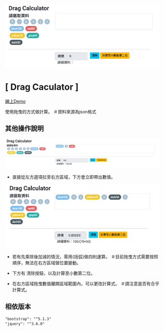 ![GITHUB](https://github.com/jssanji03/Drag_Caculator/blob/main/demo1.png?raw=true "")

# [ Drag Caculator ]

[線上Demo]( https://jssanji03.github.io/Excel_paste/)

使用拖曳的方式做計算。
＃資料來源為json格式

## 其他操作說明
![GITHUB](https://github.com/jssanji03/Drag_Caculator/blob/main/demo2.png?raw=true "")
- 直接從左方選項拉至右方區域，下方會立即帶出數值。
  
![GITHUB](https://github.com/jssanji03/Drag_Caculator/blob/main/demo3.png?raw=true "")
- 若有先乘除後加減的情況，需用(括弧)做四則運算。
＃目前拖曳方式需要按照順序，無法在右方區域做位置變動。

- 下方有 清除按鈕，以及計算至小數第二位。
- 在右方區域拖曳數值離開區域範圍內，可以更改計算式。
＃請注意是否有合乎計算式。


## 相依版本
```
"bootstrap": "^5.1.3"
"jquery": "^3.6.0"
```

